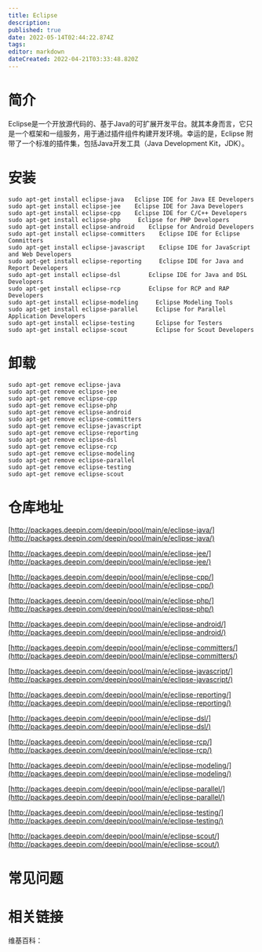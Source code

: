 ```yaml
---
title: Eclipse
description: 
published: true
date: 2022-05-14T02:44:22.874Z
tags: 
editor: markdown
dateCreated: 2022-04-21T03:33:48.820Z
---
```


# 简介

Eclipse是一个开放源代码的、基于Java的可扩展开发平台。就其本身而言，它只是一个框架和一组服务，用于通过插件组件构建开发环境。幸运的是，Eclipse 附带了一个标准的插件集，包括Java开发工具（Java Development Kit，JDK）。

# 安装

```
sudo apt-get install eclipse-java   Eclipse IDE for Java EE Developers
sudo apt-get install eclipse-jee    Eclipse IDE for Java Developers
sudo apt-get install eclipse-cpp    Eclipse IDE for C/C++ Developers
sudo apt-get install eclipse-php     Eclipse for PHP Developers
sudo apt-get install eclipse-android    Eclipse for Android Developers
sudo apt-get install eclipse-committers    Eclipse IDE for Eclipse Committers
sudo apt-get install eclipse-javascript    Eclipse IDE for JavaScript and Web Developers
sudo apt-get install eclipse-reporting     Eclipse IDE for Java and Report Developers
sudo apt-get install eclipse-dsl        Eclipse IDE for Java and DSL Developers
sudo apt-get install eclipse-rcp        Eclipse for RCP and RAP Developers
sudo apt-get install eclipse-modeling     Eclipse Modeling Tools
sudo apt-get install eclipse-parallel     Eclipse for Parallel Application Developers
sudo apt-get install eclipse-testing      Eclipse for Testers
sudo apt-get install eclipse-scout        Eclipse for Scout Developers

```

# 卸载

```
sudo apt-get remove eclipse-java
sudo apt-get remove eclipse-jee 
sudo apt-get remove eclipse-cpp
sudo apt-get remove eclipse-php
sudo apt-get remove eclipse-android
sudo apt-get remove eclipse-committers
sudo apt-get remove eclipse-javascript
sudo apt-get remove eclipse-reporting
sudo apt-get remove eclipse-dsl
sudo apt-get remove eclipse-rcp
sudo apt-get remove eclipse-modeling
sudo apt-get remove eclipse-parallel
sudo apt-get remove eclipse-testing
sudo apt-get remove eclipse-scout

```

# 仓库地址

[http://packages.deepin.com/deepin/pool/main/e/eclipse-java/](http://packages.deepin.com/deepin/pool/main/e/eclipse-java/)

[http://packages.deepin.com/deepin/pool/main/e/eclipse-jee/](http://packages.deepin.com/deepin/pool/main/e/eclipse-jee/)

[http://packages.deepin.com/deepin/pool/main/e/eclipse-cpp/](http://packages.deepin.com/deepin/pool/main/e/eclipse-cpp/)

[http://packages.deepin.com/deepin/pool/main/e/eclipse-php/](http://packages.deepin.com/deepin/pool/main/e/eclipse-php/)

[http://packages.deepin.com/deepin/pool/main/e/eclipse-android/](http://packages.deepin.com/deepin/pool/main/e/eclipse-android/)

[http://packages.deepin.com/deepin/pool/main/e/eclipse-committers/](http://packages.deepin.com/deepin/pool/main/e/eclipse-committers/)

[http://packages.deepin.com/deepin/pool/main/e/eclipse-javascript/](http://packages.deepin.com/deepin/pool/main/e/eclipse-javascript/)

[http://packages.deepin.com/deepin/pool/main/e/eclipse-reporting/](http://packages.deepin.com/deepin/pool/main/e/eclipse-reporting/)

[http://packages.deepin.com/deepin/pool/main/e/eclipse-dsl/](http://packages.deepin.com/deepin/pool/main/e/eclipse-dsl/)

[http://packages.deepin.com/deepin/pool/main/e/eclipse-rcp/](http://packages.deepin.com/deepin/pool/main/e/eclipse-rcp/)

[http://packages.deepin.com/deepin/pool/main/e/eclipse-modeling/](http://packages.deepin.com/deepin/pool/main/e/eclipse-modeling/)

[http://packages.deepin.com/deepin/pool/main/e/eclipse-parallel/](http://packages.deepin.com/deepin/pool/main/e/eclipse-parallel/)

[http://packages.deepin.com/deepin/pool/main/e/eclipse-testing/](http://packages.deepin.com/deepin/pool/main/e/eclipse-testing/)

[http://packages.deepin.com/deepin/pool/main/e/eclipse-scout/](http://packages.deepin.com/deepin/pool/main/e/eclipse-scout/)


# 常见问题


# 相关链接

维基百科：